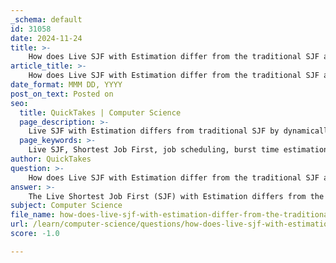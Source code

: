 ```yaml
---
_schema: default
id: 31058
date: 2024-11-24
title: >-
    How does Live SJF with Estimation differ from the traditional SJF algorithm?
article_title: >-
    How does Live SJF with Estimation differ from the traditional SJF algorithm?
date_format: MMM DD, YYYY
post_on_text: Posted on
seo:
  title: QuickTakes | Computer Science
  page_description: >-
    Live SJF with Estimation differs from traditional SJF by dynamically estimating job burst times based on historical data, allowing for real-time adjustments in job scheduling, and improving overall system performance.
  page_keywords: >-
    Live SJF, Shortest Job First, job scheduling, burst time estimation, dynamic scheduling, historical data, weighting factor, real-time adjustments, CPU burst prediction, system performance, throughput, process adaptation
author: QuickTakes
question: >-
    How does Live SJF with Estimation differ from the traditional SJF algorithm?
answer: >-
    The Live Shortest Job First (SJF) with Estimation differs from the traditional SJF algorithm primarily in how it handles the estimation of job burst times and the dynamic nature of job scheduling.\n\n1. **Estimation of Burst Times**: In traditional SJF, the algorithm requires precise knowledge of the burst times of processes before scheduling them. This can be challenging, as accurately predicting the length of the next CPU burst is often difficult. If the burst time is overestimated or underestimated, it can lead to inefficient scheduling and increased waiting times. In contrast, Live SJF with Estimation incorporates a mechanism to estimate burst times dynamically based on historical data or recent CPU usage patterns. This allows the algorithm to adapt to changing workloads and improve scheduling decisions.\n\n2. **Dynamic Scheduling**: Live SJF is designed to be more responsive to the current state of the system. It continuously updates its estimates of burst times as processes execute, allowing it to adjust its scheduling decisions in real-time. This contrasts with traditional SJF, which typically makes scheduling decisions based on static burst time estimates that do not change until the next scheduling cycle.\n\n3. **Weighting Factor (α)**: Live SJF often employs a weighting factor (α) in its estimation formula to balance the influence of recent burst times against historical averages. This allows the algorithm to give more weight to recent performance, which can be particularly useful in environments where process behavior changes frequently. The estimation formula might look something like this:\n\n   $$\n   \text{Estimated Burst Time} = \alpha \times \text{Recent Burst Time} + (1 - \alpha) \times \text{Previous Estimate}\n   $$\n\n   This formula helps in refining the burst time estimates over time, making the scheduling more efficient.\n\n4. **Practical Implications**: The dynamic nature of Live SJF with Estimation can lead to better overall system performance, particularly in environments with varying workloads. By continuously adapting to the current state of processes, it can minimize average waiting times and improve throughput compared to traditional SJF, which may struggle with static estimates.\n\nIn summary, Live SJF with Estimation enhances the traditional SJF algorithm by incorporating dynamic estimation of burst times and adapting to real-time system conditions, thereby improving scheduling efficiency and responsiveness.
subject: Computer Science
file_name: how-does-live-sjf-with-estimation-differ-from-the-traditional-sjf-algorithm.md
url: /learn/computer-science/questions/how-does-live-sjf-with-estimation-differ-from-the-traditional-sjf-algorithm
score: -1.0

---
```


&nbsp;